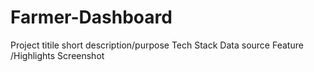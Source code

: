 # Farmer-Dashboard
Project titile 
short description/purpose 
Tech Stack
Data source 
Feature /Highlights 
Screenshot 
